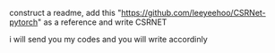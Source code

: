 construct a readme, add this "https://github.com/leeyeehoo/CSRNet-pytorch" as a reference and write CSRNET 

i will send you my codes and you will write accordinly

